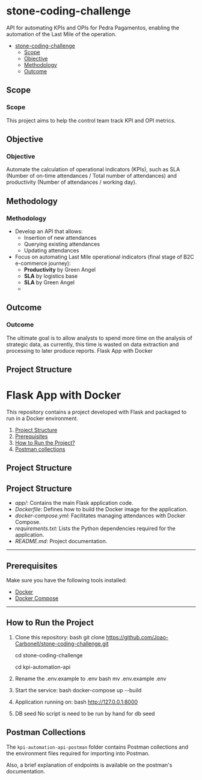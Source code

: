 # <div id='#stone-coding-challenge'/>stone-coding-challenge
API for automating KPIs and OPIs for Pedra Pagamentos, enabling the automation of the Last Mile of the operation.

* [stone-coding-challenge](#stone-coding-challenge)
    * [Scope](#Scope)
    * [Objective](#Objective)
    * [Methodology](#Methodology)
    * [Outcome](#Outcome)

## <div id='#Scope'/> Scope
### Scope
This project aims to help the control team track KPI and OPI metrics.

## <div id='#Objective'/> Objective
### Objective
Automate the calculation of operational indicators (KPIs), such as SLA (Number of on-time attendances / Total number of attendances) and productivity (Number of attendances / working day).

## <div id='#Methodology'/> Methodology
### Methodology
- Develop an API that allows: 
  - Insertion of new attendances
  - Querying existing attendances 
  - Updating attendances 
- Focus on automating Last Mile operational indicators (final stage of B2C e-commerce journey):
  - **Productivity** by Green Angel
  - **SLA** by logistics base
  - **SLA** by Green Angel
  - 
## <div id='#Outcome'/> Outcome
### Outcome
The ultimate goal is to allow analysts to spend more time on the analysis of strategic data, as currently, this time is wasted on data extraction and processing to later produce reports.
Flask App with Docker

## <div id='#ProjectStructure'/> Project Structure
# Flask App with Docker

This repository contains a project developed with Flask and packaged to run in a Docker environment.

1. [Project Structure](#ProjectStructure)
2. [Prerequisites](#Prerequisites)
3. [How to Run the Project?](#RunProject)
4. [Postman collections](#PostmanCollections)

   
## <div id='#ProjectStructure'/> Project Structure
## Project Structure


- *app/*: Contains the main Flask application code.
- *Dockerfile*: Defines how to build the Docker image for the application.
- *docker-compose.yml*: Facilitates managing attendances with Docker Compose.
- *requirements.txt*: Lists the Python dependencies required for the application.
- *README.md*: Project documentation.

---

## <div id='#Prerequisites'/> Prerequisites

Make sure you have the following tools installed:

- [Docker](https://www.docker.com/get-started)
- [Docker Compose](https://docs.docker.com/compose/install/)

---

## <div id='#RunProject'/> How to Run the Project

1. Clone this repository:
   bash
   git clone https://github.com/Joao-Carbonell/stone-coding-challenge.git
   
   cd stone-coding-challenge

   cd kpi-automation-api
   

2.  Rename the .env.example to .env
bash
mv .env.example .env
3. Start the service:
bash 
docker-compose up --build

 
4. Application running on:
bash
   http://127.0.0.1:8000


4. DB seed
   No script is need to be run by hand for db seed

## <div id='#PostmanCollections'/> Postman Collections

The `kpi-automation-api-postman` folder contains Postman collections and the environment files required for importing into Postman.

Also, a brief explanation of endpoints is available on the postman's documentation.